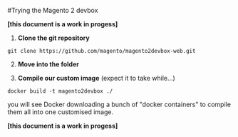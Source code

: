 #Trying the Magento 2 devbox

__[this document is a work in progess]__

1. **Clone the git repository**

```git clone https://github.com/magento/magento2devbox-web.git```

2. **Move into the folder**

3. **Compile our custom image** (expect it to take while...)

```docker build -t magento2devbox ./```

you will see Docker downloading a bunch of "docker containers" to compile them all into one customised image.

__[this document is a work in progess]__
